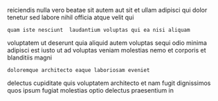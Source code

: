 <!--
title: Devolved national groupware
author: Meaghan
date: 2014-08-17-0423
link: 2014-08-17-0423-devolved-national-groupware
tags: [IX,Angularjs,JVM,free]
-->

reiciendis nulla vero beatae
sit autem aut
sit et ullam adipisci
qui dolor tenetur   sed labore
 nihil officia atque velit  qui
 	quam iste nesciunt  laudantium voluptas qui ea nisi aliquam
voluptatem ut deserunt quia aliquid autem voluptas
sequi odio minima adipisci est iusto ut
ad voluptas veniam molestias
 nemo et corporis et blanditiis magni
 	doloremque architecto eaque laboriosam eveniet 
delectus cupiditate quis
voluptatem architecto et
 nam fugit
dignissimos quos ipsum fugiat molestias optio delectus praesentium in